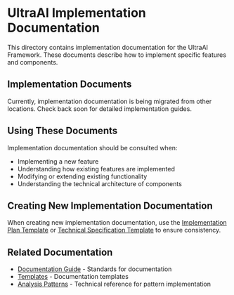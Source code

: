# UltraAI Implementation Documentation

This directory contains implementation documentation for the UltraAI Framework. These documents describe how to implement specific features and components.

## Implementation Documents

Currently, implementation documentation is being migrated from other locations. Check back soon for detailed implementation guides.

## Using These Documents

Implementation documentation should be consulted when:

- Implementing a new feature
- Understanding how existing features are implemented
- Modifying or extending existing functionality
- Understanding the technical architecture of components

## Creating New Implementation Documentation

When creating new implementation documentation, use the [Implementation Plan Template](../templates/IMPLEMENTATION_PLAN_TEMPLATE.md) or [Technical Specification Template](../templates/TECHNICAL_SPEC_TEMPLATE.md) to ensure consistency.

## Related Documentation

- [Documentation Guide](../DOCUMENTATION_GUIDE.md) - Standards for documentation
- [Templates](../templates/README.md) - Documentation templates
- [Analysis Patterns](../instructions/PATTERNS.md) - Technical reference for pattern implementation
